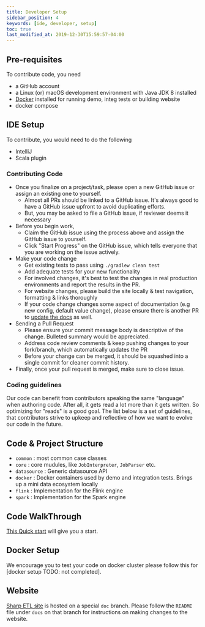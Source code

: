 ```yaml
---
title: Developer Setup
sidebar_position: 4
keywords: [ide, developer, setup]
toc: true
last_modified_at: 2019-12-30T15:59:57-04:00
---
```


## Pre-requisites

To contribute code, you need

 - a GitHub account
 - a Linux (or) macOS development environment with Java JDK 8 installed
 - [Docker](https://www.docker.com/) installed for running demo, integ tests or building website
 - docker compose


## IDE Setup

To contribute, you would need to do the following

- IntelliJ
- Scala plugin 

### Contributing Code

 - Once you finalize on a project/task, please open a new GitHub issue or assign an existing one to yourself. 
      - Almost all PRs should be linked to a GitHub issue. It's always good to have a GitHub issue upfront to avoid duplicating efforts.
      - But, you may be asked to file a GitHub issue, if reviewer deems it necessary
 - Before you begin work,
      - Claim the GitHub issue using the process above and assign the GitHub issue to yourself.
      - Click "Start Progress" on the GitHub issue, which tells everyone that you are working on the issue actively.
 - Make your code change
   - Get existing tests to pass using `./gradlew clean test`
   - Add adequate tests for your new functionality
   - For involved changes, it's best to test the changes in real production environments and report the results in the PR.
   - For website changes, please build the site locally & test navigation, formatting & links thoroughly
   - If your code change changes some aspect of documentation (e.g new config, default value change), 
     please ensure there is another PR to [update the docs](https://github.com/SharpData/SharpETL/tree/doc/README.md) as well.
 - Sending a Pull Request
   - Please ensure your commit message body is descriptive of the change. Bulleted summary would be appreciated.
   - Address code review comments & keep pushing changes to your fork/branch, which automatically updates the PR
   - Before your change can be merged, it should be squashed into a single commit for cleaner commit history.
 - Finally, once your pull request is merged, make sure to close issue.

### Coding guidelines 

Our code can benefit from contributors speaking the same "language" when authoring code. After all, it gets read a lot more than it gets
written. So optimizing for "reads" is a good goal. The list below is a set of guidelines, that contributors strive to upkeep and reflective 
of how we want to evolve our code in the future.

## Code & Project Structure

  * `common` : most common case classes
  * `core` : core mudules, like `JobInterpreter`, `JobParser` etc.
  * `datasource` : Generic datasource API
  * `docker` : Docker containers used by demo and integration tests. Brings up a mini data ecosystem locally
  * `flink` : Implementation for the Flink engine
  * `spark` : Implementation for the Spark engine

## Code WalkThrough

[This Quick start](/docs/next/quick-start-guide) will give you a start.

## Docker Setup

We encourage you to test your code on docker cluster please follow this for [docker setup TODO: not completed].

## Website

[Sharp ETL site](https://sharpdata.github.io/SharpETL/docs/next/quick-start-guide/) is hosted on a special `doc` branch. Please follow the `README` file under `docs` on that branch for
instructions on making changes to the website.
